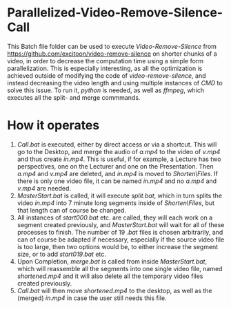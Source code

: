 # Parallelized-Video-Remove-Silence-Call

This Batch file folder can be used to execute *Video-Remove-Silence* from https://github.com/excitoon/video-remove-silence on shorter chunks of a video, in order to decrease the computation time using a simple form parallelization.
This is especially interesting, as all the optimization is achieved outside of modifying the code of *video-remove-silence*, and instead decreasing the video length and using multiple instances of *CMD* to solve this issue.
To run it, *python* is needed, as well as *ffmpeg*, which executes all the split- and merge commmands.

# How it operates
1. *Call.bat* is executed, either by direct access or via a shortcut. This will go to the Desktop, and merge the audio of *a.mp4* to the video of *v.mp4* and thus create *in.mp4*. This is useful, if for example, a Lecture has two perspectives, one on the Lecturer and one on the Presentation. Then *a.mp4* and *v.mp4* are deleted, and *in.mp4* is moved to *Shorten\Files*. If there is only one video file, it can be named *in.mp4* and no *a.mp4* and *v.mp4* are needed.
2. *MasterStart.bat* is called, it will execute *split.bat*, which in turn splits the video *in.mp4* into 7 minute long segments inside of *Shorten\Files*, but that length can of course be changed.
3. All instances of *start000.bat* etc. are called, they will each work on a segment created previously, and *MasterStart.bat* will wait for all of these processes to finish. The number of 19 *.bat* files is chosen arbitrarily, and can of course be adapted if necessary, especially if the source video file is too large, then two options would be, to either increase the segment size, or to add *start019.bat* etc.
4. Upon Completion, *merge.bat* is called from inside *MasterStart.bat*, which will reassemble all the segments into one single video file, named *shortened.mp4* and it will also delete all the temporary video files created previously.
5. *Call.bat* will then move *shortened.mp4* to the desktop, as well as the (merged) *in.mp4* in case the user still needs this file.
